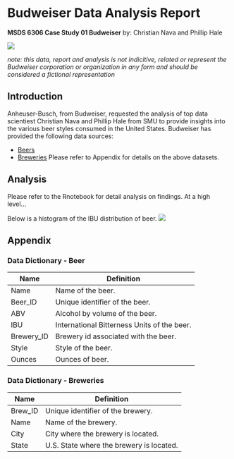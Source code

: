 # Budweiser Data Analysis Report
__MSDS 6306 Case Study 01 Budweiser__
by: Christian Nava and Phillip Hale


![](https://images.askmen.com/1080x540/sports/fanatic/mystery-budweiser-super-bowl-ad-1102806-TwoByOne.jpg)


_note: this data, report and analysis is not indicitive, related or represent the Budweiser corporation or organization in any form and should be considered a fictional representation_


## Introduction
Anheuser-Busch, from Budweiser, requested the analysis of top data scientiest Christian Nava and Phillip Hale from SMU to provide insights into the various beer styles consumed in the United States. Budweiser has provided the following data sources: 
* [Beers](https://github.com/BivinSadler/MSDS-6306-Doing-Data-Science/blob/master/Unit%207/Beers.csv)
* [Breweries](https://github.com/BivinSadler/MSDS-6306-Doing-Data-Science/blob/master/Unit%207/Breweries.csv)
Please refer to Appendix for details on the above datasets. 



## Analysis
Please refer to the Rnotebook for detail analysis on findings. At a high level... 


Below is a histogram of the IBU distribution of beer. 
![](https://github.com/naivelogic/MSDS-6306-Case-Study-01-Budweiser/blob/master/data/hist%20of%20IBU%20distribution.png)



## Appendix 
### Data Dictionary - Beer
__Name__ | __Definition__ 
--- | ---
Name| Name of the beer.
Beer_ID | Unique identifier of the beer.
ABV | Alcohol by volume of the beer.
IBU | International Bitterness Units of the beer.
Brewery_ID | Brewery id associated with the beer.
Style | Style of the beer.
Ounces | Ounces of beer.

### Data Dictionary - Breweries
__Name__ | __Definition__ 
--- | ---
Brew_ID | Unique identifier of the brewery.
Name | Name of the brewery.
City | City where the brewery is located.
State | U.S. State where the brewery is located.
